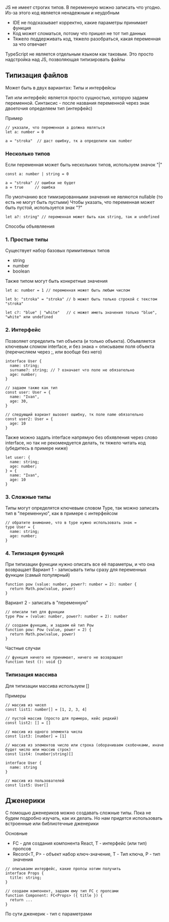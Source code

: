 JS не имеет строгих типов. В переменную можно записать что угодно. Из-за этого код является ненадежным и неудобным

* IDE не подсказывает корректно, какие параметры принимает функция
* Код может сломаться, потому что пришел не тот тип данных
* Тяжело поддерживать код, тяжело разобраться, какая переменная за что отвечает

TypeScript не является отдельным языком как таковым. Это просто надстройка над JS, позволяющая типизировать файлы

## Типизация файлов
Может быть в двух вариантах: Типы и интерфейсы

Тип или интерфейс является просто сущностью, которую задаем переменной. Синтаксис - после названия переменной через знак двоеточия определяем тип (интерфейс)

Пример
```
// указали, что переменная a должна являться
let a: number = 0

a = "stroka"  // даст ошибку, тк a определили как number
```

### Несколько типов
Если переменная может быть нескольких типов, используем значок "|"

```
const a: number | string = 0

a = "stroka" // ошибки не будет
a = true     // ошибка 
```

По умолчанию все тимизированными значения не являются nullable (то есть не могут быть пустыми)
Чтобы указать, что переменная может быть пустой, используется знак "?"

```
let a?: string" // переменная может быть как string, так и undefined
```

Способы объявляения

### 1. Простые типы

Существует набор базовых примитивных типов

* string
* number
* boolean

Также типом могут быть конкретные значения
```
let a: number = 1 // переменная может быть любым числом

let b: "stroka" = "stroka" // b может быть только строкой с текстом "stroka"

let c?: "blue" | "white"   // c может иметь значения только "blue", "white" или undefined
```

### 2. Интерфейс

Позволяет определить тип объекта (и только объекта). Объявляется ключевым сломом interface, и без знака = описываем поля объекта (перечисляем через ;, или вообще без него)

```
interface User {
  name: string;
  surname?: string; // ? означает что поле не обязательно
  age: number;
}

// задаем также как тип
const user: User = {
  name: "Ivan",
  age: 30,
}

// следующий вариант вызовет ошибку, тк поле name обязательно
const user2: User = {
  age: 10
}

```

Также можно задать interface напрямую без обхявления через слово interface, но так не рекомендуется делать, тк тяжело читать код (убедитесь в примере ниже)
```
let user: {
  name: string;
  age: number;
} = {
  name: "Ivan",
  age: 10
}

```


### 3. Сложные типы
Типы могут определятся ключевым словом Type, так можно записать тип в "переменную", как в примере с интерфейсом
```
// обратите внимание, что в type нужно использовать знак =
type User = {
  name: string;
  age: number;
}
```

### 4. Типизация функций
При типизации функции нужно описать все её параметры, и что она возвращает
Вариант 1 - записывать типы сразу для переменных функции (самый популярный)
```
function pow (value: number, power?: number = 2): number {
  return Math.pow(value, power)
}
```


Вариант 2 - записать в "переменную"

```
// описали тип для функции
type Pow = (value: number, power?: number = 2): number

// создаем функцию, и задаем ей тип Pow
function pow: Pow (value, power = 2) {
  return Math.pow(value, power)
}
```

Частные случаи

```
// функция ничего не принимает, ничего не возвращает
function test (): void {}

```


### Типизация массива
Для типизации массива используем []

Примеры
```
// массив из чисел
const list1: number[] = [1, 2, 3, 4]

// пустой массив (просто для примера, кейс редкий)
const list2: [] = []

// массив из одного элемента числа
const list3: [number] = [1]

// массив из элементов число или строка (оборачиваем скобочками, иначе будет число или массив строк)
const list4: (number|string)[]

interface User {
  name: string
}

// массив из пользователей
const list5: User[] 

```



## Дженерики
С помощью дженериков можно создавать сложные типы. Пока не будем подробно изучать, как их делать. Но нам придется использовать встроенные или библиотечные дженерики

Основные
* FC<T> - для создания компонента React, T - интерфейс (или тип) пропсов
* Record<T, P> - объект набор ключ-значение, T - Тип ключа, P - тип значения


```
// описываем интерфейс, какие пропсы хотим получить
interface Props {
  title: string;
}

// создаем компонент, задаем ему тип FC с пропсами
function Component: FC<Props> ({ title }) {
  return ...
}
```

По сути дженерик - тип с параметрами








